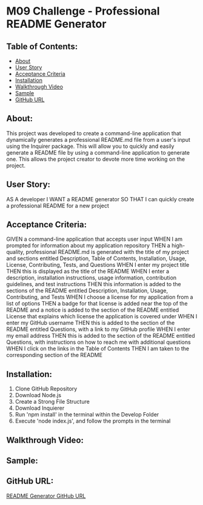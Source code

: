 # M09 Challenge - Professional README Generator

## Table of Contents:
- [About](#About)
- [User Story](#User-Story)
- [Acceptance Criteria](#Acceptance-Criteria)
- [Installation](#installation)
- [Walkthrough Video](#Walkthrough-Video)
- [Sample](#Sample)
- [GitHub URL](#Github-URL)

## About:

This project was developed to create a command-line application that dynamically generates a professional README.md file from a user's input using the Inquirer package. This will allow you to quickly and easily generate a README file by using a command-line application to generate one. This allows the project creator to devote more time working on the project.

## User Story:

AS A developer
I WANT a README generator
SO THAT I can quickly create a professional README for a new project

## Acceptance Criteria:

GIVEN a command-line application that accepts user input
WHEN I am prompted for information about my application repository
THEN a high-quality, professional README.md is generated with the title of my project and sections entitled Description, Table of Contents, Installation, Usage, License, Contributing, Tests, and Questions
WHEN I enter my project title
THEN this is displayed as the title of the README
WHEN I enter a description, installation instructions, usage information, contribution guidelines, and test instructions
THEN this information is added to the sections of the README entitled Description, Installation, Usage, Contributing, and Tests
WHEN I choose a license for my application from a list of options
THEN a badge for that license is added near the top of the README and a notice is added to the section of the README entitled License that explains which license the application is covered under
WHEN I enter my GitHub username
THEN this is added to the section of the README entitled Questions, with a link to my GitHub profile
WHEN I enter my email address
THEN this is added to the section of the README entitled Questions, with instructions on how to reach me with additional questions
WHEN I click on the links in the Table of Contents
THEN I am taken to the corresponding section of the README

## Installation:

1. Clone GitHub Repository
2. Download Node.js
3. Create a Strong File Structure
4. Download Inquierer
5. Run 'npm install' in the terminal within the Develop Folder
6. Execute 'node index.js', and follow the prompts in the terminal

## Walkthrough Video:



## Sample:



## GitHub URL:

[README Generator GitHub URL](https://github.com/sirwettering/Professional-README-Generator)